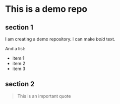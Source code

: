  # This is a demo repo

## section 1

 I am creating a demo repository. I can make *bold* text.

 And a list:

 - item 1
 - item 2
 - item 3


## section 2

> This is an important quote
